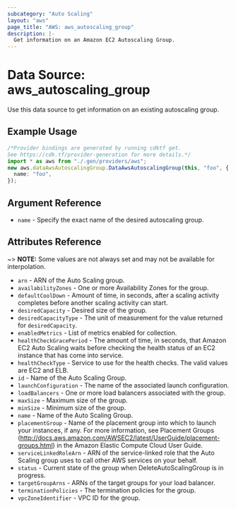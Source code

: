 ```yaml
---
subcategory: "Auto Scaling"
layout: "aws"
page_title: "AWS: aws_autoscaling_group"
description: |-
  Get information on an Amazon EC2 Autoscaling Group.
---
```


# Data Source: aws\_autoscaling\_group

Use this data source to get information on an existing autoscaling group.

## Example Usage

```typescript
/*Provider bindings are generated by running cdktf get.
See https://cdk.tf/provider-generation for more details.*/
import * as aws from "./.gen/providers/aws";
new aws.dataAwsAutoscalingGroup.DataAwsAutoscalingGroup(this, "foo", {
  name: "foo",
});

```

## Argument Reference

* `name` - Specify the exact name of the desired autoscaling group.

## Attributes Reference

\~> **NOTE:** Some values are not always set and may not be available for
interpolation.

* `arn` - ARN of the Auto Scaling group.
* `availabilityZones` - One or more Availability Zones for the group.
* `defaultCoolDown` - Amount of time, in seconds, after a scaling activity completes before another scaling activity can start.
* `desiredCapacity` - Desired size of the group.
* `desiredCapacityType` - The unit of measurement for the value returned for `desiredCapacity`.
* `enabledMetrics` - List of metrics enabled for collection.
* `healthCheckGracePeriod` - The amount of time, in seconds, that Amazon EC2 Auto Scaling waits before checking the health status of an EC2 instance that has come into service.
* `healthCheckType` - Service to use for the health checks. The valid values are EC2 and ELB.
* `id` - Name of the Auto Scaling Group.
* `launchConfiguration` - The name of the associated launch configuration.
* `loadBalancers` - One or more load balancers associated with the group.
* `maxSize` - Maximum size of the group.
* `minSize` - Minimum size of the group.
* `name` - Name of the Auto Scaling Group.
* `placementGroup` - Name of the placement group into which to launch your instances, if any. For more information, see Placement Groups (http://docs.aws.amazon.com/AWSEC2/latest/UserGuide/placement-groups.html) in the Amazon Elastic Compute Cloud User Guide.
* `serviceLinkedRoleArn` - ARN of the service-linked role that the Auto Scaling group uses to call other AWS services on your behalf.
* `status` - Current state of the group when DeleteAutoScalingGroup is in progress.
* `targetGroupArns` - ARNs of the target groups for your load balancer.
* `terminationPolicies` - The termination policies for the group.
* `vpcZoneIdentifier` - VPC ID for the group.
